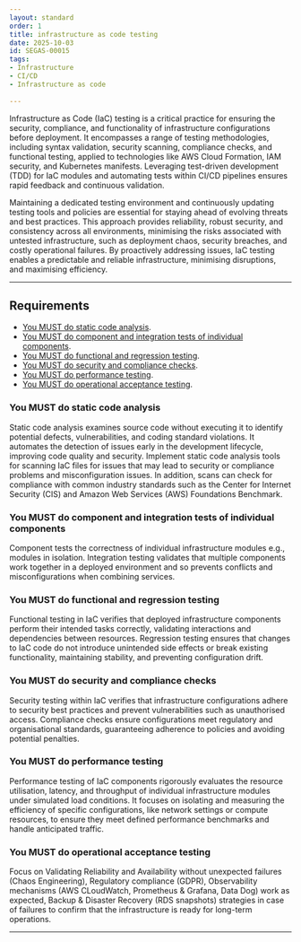 ```yaml
---
layout: standard
order: 1
title: infrastructure as code testing
date: 2025-10-03
id: SEGAS-00015
tags:
- Infrastructure
- CI/CD
- Infrastructure as code
  
---
```


Infrastructure as Code (IaC) testing is a critical practice for ensuring the security, compliance, and functionality of infrastructure configurations before deployment. It encompasses a range of testing methodologies, including syntax validation, security scanning, compliance checks, and functional testing, applied to technologies like AWS Cloud Formation, IAM security, and Kubernetes manifests. Leveraging test-driven development (TDD) for IaC modules and automating tests within CI/CD pipelines ensures rapid feedback and continuous validation.

Maintaining a dedicated testing environment and continuously updating testing tools and policies are essential for staying ahead of evolving threats and best practices. This approach provides reliability, robust security, and consistency across all environments, minimising the risks associated with untested infrastructure, such as deployment chaos, security breaches, and costly operational failures. By proactively addressing issues, IaC testing enables a predictable and reliable infrastructure, minimising disruptions, and maximising efficiency.

---

## Requirements

- [You MUST do static code analysis](#You-MUST-do-static-code-analysis).
- [You MUST do component and integration tests of individual components](#You-MUST-do-component-and-integration-tests-of-individual-components).
- [You MUST do functional and regression testing](#You-MUST-do-functional-and-regression-testing).
- [You MUST do security and compliance checks](#You-MUST-do-security-and-compliance-checks).
- [You MUST do performance testing](#You-MUST-do-performance-testing).
- [You MUST do operational acceptance testing](#You-MUST-do-operational-acceptance-testing).

### You MUST do static code analysis

Static code analysis examines source code without executing it to identify potential defects, vulnerabilities, and coding standard violations. It automates the detection of issues early in the development lifecycle, improving code quality and security. Implement static code analysis tools for scanning IaC files for issues that may lead to security or compliance problems and misconfiguration issues. In addition, scans can check for compliance with common industry standards such as the Center for Internet Security (CIS) and Amazon Web Services (AWS) Foundations Benchmark.

### You MUST do component and integration tests of individual components 

Component tests the correctness of individual infrastructure modules e.g., modules in isolation. Integration testing validates that multiple components work together in a deployed environment and so prevents conflicts and misconfigurations when combining services.
 
### You MUST do functional and regression testing

Functional testing in IaC verifies that deployed infrastructure components perform their intended tasks correctly, validating interactions and dependencies between resources. Regression testing ensures that changes to IaC code do not introduce unintended side effects or break existing functionality, maintaining stability, and preventing configuration drift.

### You MUST do security and compliance checks

Security testing within IaC verifies that infrastructure configurations adhere to security best practices and prevent vulnerabilities such as unauthorised access. Compliance checks ensure configurations meet regulatory and organisational standards, guaranteeing adherence to policies and avoiding potential penalties.

### You MUST do performance testing

Performance testing of IaC components rigorously evaluates the resource utilisation, latency, and throughput of individual infrastructure modules under simulated load conditions. It focuses on isolating and measuring the efficiency of specific configurations, like network settings or compute resources, to ensure they meet defined performance benchmarks and handle anticipated traffic.

### You MUST do operational acceptance testing

Focus on Validating Reliability and Availability without unexpected failures (Chaos Engineering), Regulatory compliance (GDPR), Observability mechanisms (AWS CLoudWatch, Prometheus & Grafana, Data Dog) work as expected, Backup & Disaster Recovery (RDS snapshots) strategies in case of failures to confirm that the infrastructure is ready for long-term operations. 

---
